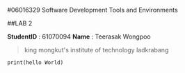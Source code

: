 #06016329 Software Development Tools and Environments

##LAB 2

**StudentID** : 61070094
**Name** : Teerasak Wongpoo

> king mongkut's institute of technology ladkrabang

```
print(hello World)
```